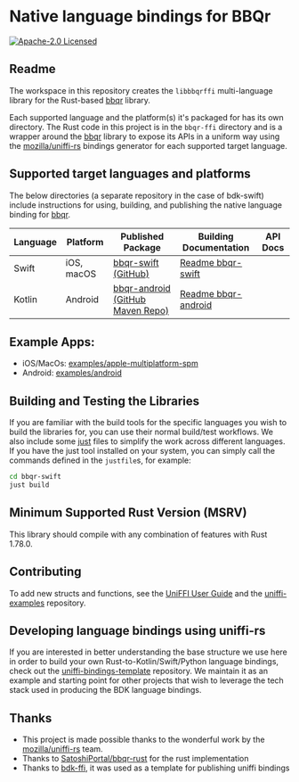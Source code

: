 # Native language bindings for BBQr

<p>
    <a href="https://github.com/bitcoinppl/bbqr-ffi/blob/master/LICENSE"><img alt="Apache-2.0 Licensed" src="https://img.shields.io/badge/Apache--2.0-blue.svg"/></a>
</p>

## Readme

The workspace in this repository creates the `libbbqrffi` multi-language library for the Rust-based
[bbqr] library.

Each supported language and the platform(s) it's packaged for has its own directory. The Rust code in this project is in the `bbqr-ffi` directory and is a wrapper around the [bbqr] library to expose its APIs in a uniform way using the [mozilla/uniffi-rs] bindings generator for each supported target language.

## Supported target languages and platforms

The below directories (a separate repository in the case of bdk-swift) include instructions for using, building, and publishing the native language binding for [bbqr].

| Language | Platform   | Published Package                  | Building Documentation | API Docs |
| -------- | ---------- | ---------------------------------- | ---------------------- | -------- |
| Swift    | iOS, macOS | [bbqr-swift (GitHub)]              | [Readme bbqr-swift]    |          |
| Kotlin   | Android    | [bbqr-android (GitHub Maven Repo)] | [Readme bbqr-android]  |          |

## Example Apps:

- iOS/MacOs: [examples/apple-multiplatform-spm](https://github.com/bitcoinppl/bbqr-ffi/tree/master/examples/apple-multiplatform-spm/QrDemo)
- Android: [examples/android](https://github.com/bitcoinppl/bbqr-ffi/tree/master/examples/android)

## Building and Testing the Libraries

If you are familiar with the build tools for the specific languages you wish to build the libraries for, you can use their normal build/test workflows. We also include some [just](https://just.systems/) files to simplify the work across different languages. If you have the just tool installed on your system, you can simply call the commands defined in the `justfile`s, for example:

```sh
cd bbqr-swift
just build
```

## Minimum Supported Rust Version (MSRV)

This library should compile with any combination of features with Rust 1.78.0.

## Contributing

To add new structs and functions, see the [UniFFI User Guide] and the [uniffi-examples] repository.

## Developing language bindings using uniffi-rs

If you are interested in better understanding the base structure we use here in order to build your own Rust-to-Kotlin/Swift/Python language bindings, check out the [uniffi-bindings-template](https://github.com/thunderbiscuit/uniffi-bindings-template) repository. We maintain it as an example and starting point for other projects that wish to leverage the tech stack used in producing the BDK language bindings.

## Thanks

- This project is made possible thanks to the wonderful work by the [mozilla/uniffi-rs] team.
- Thanks to [SatoshiPortal/bbqr-rust] for the rust implementation
- Thanks to [bdk-ffi], it was used as a template for publishing uniffi bindings

[bbqr]: https://github.com/satoshiportal/bbqr-rust
[bbqr-swift]: https://github.com/bitcoinppl/bbqr-swift
[Kotlin]: https://kotlinlang.org/
[Android Studio]: https://developer.android.com/studio/
[mozilla/uniffi-rs]: https://github.com/mozilla/uniffi-rs
[uniffi-rs]: https://github.com/mozilla/uniffi-rs
[bbqr-swift (Github)]: https://github.com/bitcoinppl/bbqr-swift
[Readme bbqr-swift]: https://github.com/bitcoinppl/bbqr-swift
[Readme bbqr-android]: https://github.com/bitcoinppl/bbqr-ffi/bbqr-android
[SatoshiPortal/bbqr-rust]: https://github.com/satoshiportal/bbqr-rust
[UniFFI User Guide]: https://mozilla.github.io/uniffi-rs/
[uniffi-examples]: https://thunderbiscuit.github.io/uniffi-examples/
[bdk-ffi]: https://github.com/bitcoindevkit/bdk-ffi
[bbqr-android (GitHub Maven Repo)]: https://github.com/bitcoinppl/bbqr-ffi/packages/2175804
